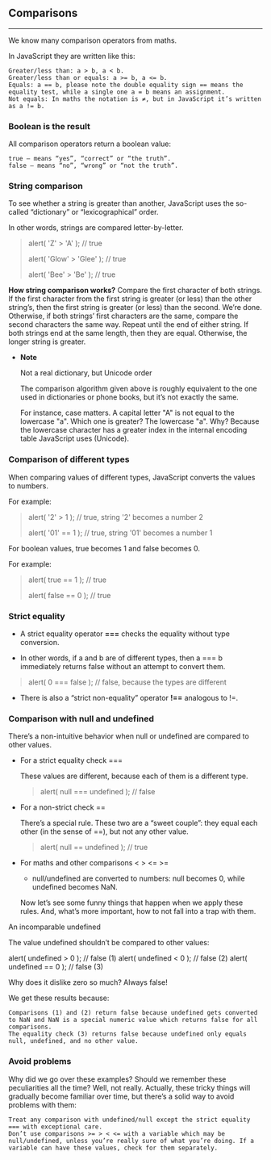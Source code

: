 ## Comparisons

---

We know many comparison operators from maths.

In JavaScript they are written like this:

    Greater/less than: a > b, a < b.
    Greater/less than or equals: a >= b, a <= b.
    Equals: a == b, please note the double equality sign == means the equality test, while a single one a = b means an assignment.
    Not equals: In maths the notation is ≠, but in JavaScript it’s written as a != b.


### Boolean is the result

All comparison operators return a boolean value:

    true – means “yes”, “correct” or “the truth”.
    false – means “no”, “wrong” or “not the truth”.

### String comparison

To see whether a string is greater than another, JavaScript uses the so-called “dictionary” or “lexicographical” order.

In other words, strings are compared letter-by-letter.

> alert( 'Z' > 'A' ); // true
>
> alert( 'Glow' > 'Glee' ); // true
>
> alert( 'Bee' > 'Be' ); // true

**How string comparison works?**
    Compare the first character of both strings.
    If the first character from the first string is greater (or less) than the other string’s, then the first string is greater (or less) than the second. We’re done.
    Otherwise, if both strings’ first characters are the same, compare the second characters the same way.
    Repeat until the end of either string.
    If both strings end at the same length, then they are equal. Otherwise, the longer string is greater.

   -  **Note**

        Not a real dictionary, but Unicode order

        The comparison algorithm given above is roughly equivalent to the one used in dictionaries or phone books, but it’s not exactly the same.

        For instance, case matters. A capital letter "A" is not equal to the lowercase "a". Which one is greater? The lowercase "a". Why? Because the lowercase character has a greater index in the internal encoding table JavaScript uses (Unicode).     

### Comparison of different types

When comparing values of different types, JavaScript converts the values to numbers.

For example:

>alert( '2' > 1 ); // true, string '2' becomes a number 2
>
>alert( '01' == 1 ); // true, string '01' becomes a number 1

For boolean values, true becomes 1 and false becomes 0.

For example:

>alert( true == 1 ); // true
>
>alert( false == 0 ); // true

### Strict equality

- A strict equality operator **===** checks the equality without type conversion.

- In other words, if a and b are of different types, then a === b immediately returns false without an attempt to convert them.

> alert( 0 === false ); // false, because the types are different

- There is also a “strict non-equality” operator **!==** analogous to !=.

### Comparison with null and undefined

There’s a non-intuitive behavior when null or undefined are compared to other values.

- For a strict equality check ===

    These values are different, because each of them is a different type.

   > alert( null === undefined ); // false

- For a non-strict check ==

    There’s a special rule. These two are a “sweet couple”: they equal each other (in the sense of ==), but not any other value.

   > alert( null == undefined ); // true

- For maths and other comparisons < > <= >=

   - null/undefined are converted to numbers: null becomes 0, while undefined becomes NaN.

    Now let’s see some funny things that happen when we apply these rules. And, what’s more important, how to not fall into a trap with them.


An incomparable undefined

The value undefined shouldn’t be compared to other values:

alert( undefined > 0 ); // false (1)
alert( undefined < 0 ); // false (2)
alert( undefined == 0 ); // false (3)

Why does it dislike zero so much? Always false!

We get these results because:

    Comparisons (1) and (2) return false because undefined gets converted to NaN and NaN is a special numeric value which returns false for all comparisons.
    The equality check (3) returns false because undefined only equals null, undefined, and no other value.

### Avoid problems

Why did we go over these examples? Should we remember these peculiarities all the time? Well, not really. Actually, these tricky things will gradually become familiar over time, but there’s a solid way to avoid problems with them:

    Treat any comparison with undefined/null except the strict equality === with exceptional care.
    Don’t use comparisons >= > < <= with a variable which may be null/undefined, unless you’re really sure of what you’re doing. If a variable can have these values, check for them separately.
